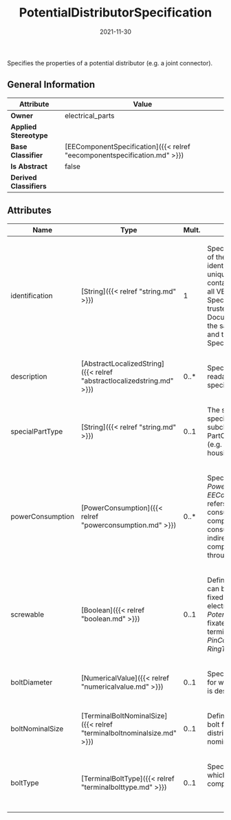 ﻿---
title: PotentialDistributorSpecification
toc: false
type: specs
date: "2021-11-30"
draft: false
specification: VEC
version: 2.0.0-rc1
documentType: "Recommendation"
elementType: Class
classes:
  - PotentialDistributorSpecification
menu_name: vec-2.0.0-rc1
---
<p> Specifies the properties of a potential distributor (e.g. a joint connector).      </p>

## General Information

| Attribute               | Value |
|-------------------------|-------|
| **Owner**               | electrical_parts |
| **Applied Stereotype**  |   |
| **Base Classifier**     | [EEComponentSpecification]({{< relref "eecomponentspecification.md" >}})<br/>  |
| **Is Abstract**         | false |
| **Derived Classifiers** |   |

## Attributes
|  Name  |  Type  |  Mult.  |  Description  |  Owning Classifier  |
|--------|--------|---------|---------------|--------------|
|identification | [String]({{< relref "string.md" >}}) | 1 | <p> Specifies a unique identification of the specification. The identification is guaranteed to be unique within the document containing the specification. For all VEC-documents a Specification-instance can be trusted to be identical if the DocumentVersion-instance is the same (see DocumentVersion) and the identification of the Specification is the same.      </p> | [Specification]({{< relref "specification.md" >}}) |
|description | [AbstractLocalizedString]({{< relref "abstractlocalizedstring.md" >}}) | 0..* | <p> Specifies additional, human readable information about the specification.      </p> | [Specification]({{< relref "specification.md" >}}) |
|specialPartType | [String]({{< relref "string.md" >}}) | 0..1 | <p>The specialPartType allows the specification of subclassifications for a PartOrUsageRelatedSpecification (e.g. different types of connector housings).  </p> | [PartOrUsageRelatedSpecification]({{< relref "partorusagerelatedspecification.md" >}}) |
|powerConsumption | [PowerConsumption]({{< relref "powerconsumption.md" >}}) | 0..* | <p> Specifies the <i>PowerConsumptions</i> of this <i>EEComponentSpecification.</i> This refers to the internal power consumption of this E/E-component, not the power-consumption that might occur indirectly over other E/E-components that are supplied through this component.      </p> | [EEComponentSpecification]({{< relref "eecomponentspecification.md" >}}) |
|screwable | [Boolean]({{< relref "boolean.md" >}}) | 0..1 | <p> Defines if the <i>PotentialDistributor</i> can be screwed by itself to be fixed. This fixation is a non-electrical connection. If the <i>PotentialDistributor</i> can be fixated electrical (like a ring terminal) it shall have one <i>PinComponent</i> with a <i>RingTerminalSpecification</i>.       </p> | [PotentialDistributorSpecification]({{< relref "potentialdistributorspecification.md" >}}) |
|boltDiameter | [NumericalValue]({{< relref "numericalvalue.md" >}}) | 0..1 | <p> Specifies the diameter of the bolt for which the potential distributor is designed for.      </p> | [PotentialDistributorSpecification]({{< relref "potentialdistributorspecification.md" >}}) |
|boltNominalSize | [TerminalBoltNominalSize]({{< relref "terminalboltnominalsize.md" >}}) | 0..1 | <p> Defines the size (diameter) of the bolt for which the potential distributor is designed for in a nominal way (e.g. &quot;M8&quot;).      </p> | [PotentialDistributorSpecification]({{< relref "potentialdistributorspecification.md" >}}) |
|boltType | [TerminalBoltType]({{< relref "terminalbolttype.md" >}}) | 0..1 | <p> Specifies the type of the bolt to which the potential distributor is compatible.      </p>      <p> &#160;      </p> | [PotentialDistributorSpecification]({{< relref "potentialdistributorspecification.md" >}}) |

